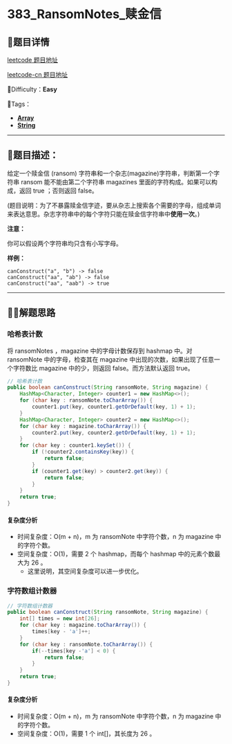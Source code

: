 # 383_RansomNotes_赎金信

## 📌题目详情

[leetcode 题目地址](https://leetcode.com/problems/ransom-note/)

[leetcode-cn 题目地址](https://leetcode-cn.com/problems/ransom-note/)

📗Difficulty：**Easy**	

🎯Tags：

+ **[Array](https://leetcode.com/tag/array/)**
+ **[String](https://leetcode.com/tag/string/)**

---

## 📃题目描述：

给定一个赎金信 (ransom) 字符串和一个杂志(magazine)字符串，判断第一个字符串 ransom 能不能由第二个字符串 magazines 里面的字符构成。如果可以构成，返回 true ；否则返回 false。

(题目说明：为了不暴露赎金信字迹，要从杂志上搜索各个需要的字母，组成单词来表达意思。杂志字符串中的每个字符只能在赎金信字符串中**使用一次**。)

**注意：**

你可以假设两个字符串均只含有小写字母。

**样例：**

```
canConstruct("a", "b") -> false
canConstruct("aa", "ab") -> false
canConstruct("aa", "aab") -> true
```



****

## 🏹🎯解题思路

### 哈希表计数

将 ransomNotes ，magazine 中的字母计数保存到 hashmap 中。对 ransomNote 中的字母，检查其在 magazine 中出现的次数，如果出现了任意一个字符数比 magazine 中的少，则返回 false。而方法默认返回 true。

```java
// 哈希表计数
public boolean canConstruct(String ransomNote, String magazine) {
    HashMap<Character, Integer> counter1 = new HashMap<>();
    for (char key : ransomNote.toCharArray()) {
        counter1.put(key, counter1.getOrDefault(key, 1) + 1);
    }
    HashMap<Character, Integer> counter2 = new HashMap<>();
    for (char key : magazine.toCharArray()) {
        counter2.put(key, counter2.getOrDefault(key, 1) + 1);
    }
    for (char key : counter1.keySet()) {
        if (!counter2.containsKey(key)) {
            return false;
        }
        if (counter1.get(key) > counter2.get(key)) {
            return false;
        }
    }
    return true;
}
```

#### 复杂度分析

+ 时间复杂度：O(m + n)，m 为 ransomNote 中字符个数，n 为 magazine 中的字符个数。
+ 空间复杂度：O(1)，需要 2 个 hashmap，而每个 hashmap 中的元素个数最大为 26 。
    + 这里说明，其空间复杂度可以进一步优化。



### 字符数组计数器

```java
// 字符数组计数器
public boolean canConstruct(String ransomNote, String magazine) {
    int[] times = new int[26];
    for (char key : magazine.toCharArray()) {
        times[key - 'a']++;
    }
    for (char key : ransomNote.toCharArray()) {
        if(--times[key -'a'] < 0) {
            return false;
        }
    }
    return true;
}
```

#### 复杂度分析

+ 时间复杂度：O(m + n)，m 为 ransomNote 中字符个数，n 为 magazine 中的字符个数。
+ 空间复杂度：O(1)，需要 1 个 int[]，其长度为 26 。

